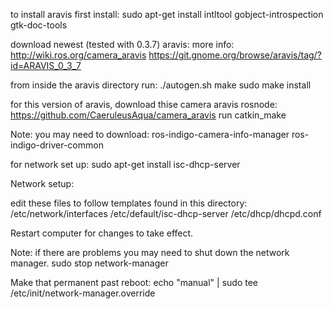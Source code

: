 to install aravis first install:
sudo apt-get install intltool gobject-introspection gtk-doc-tools

download newest (tested with 0.3.7) aravis: more info: http://wiki.ros.org/camera_aravis
https://git.gnome.org/browse/aravis/tag/?id=ARAVIS_0_3_7

from inside the aravis directory run:
./autogen.sh
make
sudo make install

for this version of aravis, download thise camera aravis rosnode:
https://github.com/CaeruleusAqua/camera_aravis
run catkin_make

Note: you may need to download:
ros-indigo-camera-info-manager
ros-indigo-driver-common



for network set up:
sudo apt-get install isc-dhcp-server

Network setup:

edit these files to follow templates found in this directory:
/etc/network/interfaces
/etc/default/isc-dhcp-server
/etc/dhcp/dhcpd.conf

Restart computer for changes to take effect.

Note: if there are problems you may need to shut down the network manager.
sudo stop network-manager

Make that permanent past reboot:
echo "manual" | sudo tee /etc/init/network-manager.override
